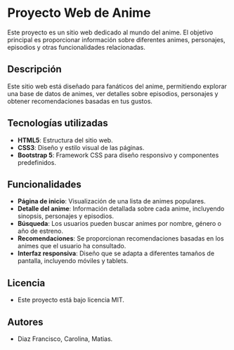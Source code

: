 # Proyecto Web de Anime

Este proyecto es un sitio web dedicado al mundo del anime. El objetivo principal es proporcionar información sobre diferentes animes, personajes, episodios y otras funcionalidades relacionadas.

## Descripción

Este sitio web está diseñado para fanáticos del anime, permitiendo explorar una base de datos de animes, ver detalles sobre episodios, personajes y obtener recomendaciones basadas en tus gustos.

## Tecnologías utilizadas

- **HTML5**: Estructura del sitio web.
- **CSS3**: Diseño y estilo visual de las páginas.
- **Bootstrap 5**: Framework CSS para diseño responsivo y componentes predefinidos.

## Funcionalidades

- **Página de inicio**: Visualización de una lista de animes populares.
- **Detalle del anime**: Información detallada sobre cada anime, incluyendo sinopsis, personajes y episodios.
- **Búsqueda**: Los usuarios pueden buscar animes por nombre, género o año de estreno.
- **Recomendaciones**: Se proporcionan recomendaciones basadas en los animes que el usuario ha consultado.
- **Interfaz responsiva**: Diseño que se adapta a diferentes tamaños de pantalla, incluyendo móviles y tablets.

## Licencia
- Este proyecto está bajo licencia MIT.

## Autores
- Diaz Francisco, Carolina, Matias.
